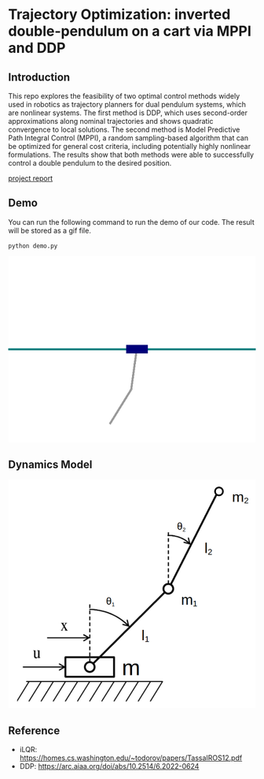 # Trajectory Optimization: inverted double-pendulum on a cart via MPPI and DDP

## Introduction
This repo explores the feasibility of two optimal
control methods widely used in robotics as trajectory planners
for dual pendulum systems, which are nonlinear systems. The
first method is DDP, which uses second-order approximations
along nominal trajectories and shows quadratic convergence to
local solutions. The second method is Model Predictive Path
Integral Control (MPPI), a random sampling-based algorithm
that can be optimized for general cost criteria, including
potentially highly nonlinear formulations. The results show
that both methods were able to successfully control a double
pendulum to the desired position.

[project report](pic/Project_Report_DDP.pdf)

## Demo
You can run the following command to run the demo of our code. The result will be stored as a gif file.
```
python demo.py
```
![image](pic/cartpole_ddp.gif "simple demo")

## Dynamics Model
![image](pic/dynamics.png "dynamics model")

## Reference
* iLQR: https://homes.cs.washington.edu/~todorov/papers/TassaIROS12.pdf
* DDP: https://arc.aiaa.org/doi/abs/10.2514/6.2022-0624